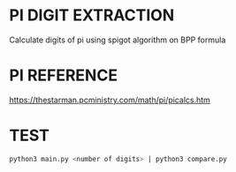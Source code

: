 # PI DIGIT EXTRACTION

Calculate digits of pi using spigot algorithm on BPP formula

# PI REFERENCE

https://thestarman.pcministry.com/math/pi/picalcs.htm

# TEST

``` bash
python3 main.py <number of digits> | python3 compare.py 
```

